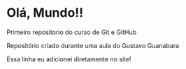 # Olá, Mundo!!
 Primeiro repositorio do curso de Git e GitHub

 Repositório criado durante uma aula do Gustavo Guanabara
 
 Essa linha eu adicionei diretamente no site!
